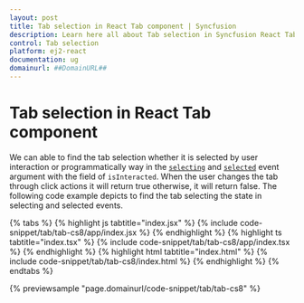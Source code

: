 ```yaml
---
layout: post
title: Tab selection in React Tab component | Syncfusion
description: Learn here all about Tab selection in Syncfusion React Tab component of Syncfusion Essential JS 2 and more.
control: Tab selection 
platform: ej2-react
documentation: ug
domainurl: ##DomainURL##
---
```


# Tab selection in React Tab component

We can able to find the tab selection whether it is selected by user interaction or programmatically way in the [`selecting`](https://ej2.syncfusion.com/react/documentation/api/tab#selecting) and [`selected`](https://ej2.syncfusion.com/react/documentation/api/tab#selected) event argument with the field of `isInteracted`. When the user changes the tab through click actions it will return true otherwise, it will return false. The following code example depicts to find the tab selecting the state in selecting and selected events.

{% tabs %}
{% highlight js tabtitle="index.jsx" %}
{% include code-snippet/tab/tab-cs8/app/index.jsx %}
{% endhighlight %}
{% highlight ts tabtitle="index.tsx" %}
{% include code-snippet/tab/tab-cs8/app/index.tsx %}
{% endhighlight %}
{% highlight html tabtitle="index.html" %}
{% include code-snippet/tab/tab-cs8/index.html %}
{% endhighlight %}
{% endtabs %}
        
{% previewsample "page.domainurl/code-snippet/tab/tab-cs8" %}

